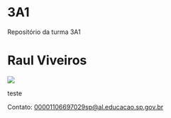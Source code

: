 # 3A1

Repositório da turma 3A1

# Raul Viveiros

![](https://media.tenor.com/xCey6e3UtPIAAAAi/skeleton-doot.gif)

teste

Contato:
00001106697029sp@al.educacao.sp.gov.br
